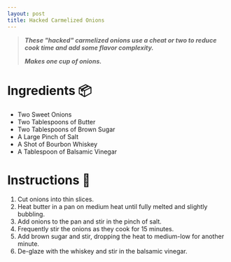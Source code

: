 ```yaml
---
layout: post
title: Hacked Carmelized Onions
---
```


> ***These "hacked" carmelized onions use a cheat or two to reduce cook time and add some flavor complexity.***
>
> ***Makes one cup of onions.***

# Ingredients 📦
* Two Sweet Onions
* Two Tablespoons of Butter
* Two Tablespoons of Brown Sugar
* A Large Pinch of Salt
* A Shot of Bourbon Whiskey
* A Tablespoon of Balsamic Vinegar

# Instructions 🥣
1. Cut onions into thin slices.
2. Heat butter in a pan on medium heat until fully melted and slightly bubbling.
3. Add onions to the pan and stir in the pinch of salt.
4. Frequently stir the onions as they cook for 15 minutes.
5. Add brown sugar and stir, dropping the heat to medium-low for another minute.
6. De-glaze with the whiskey and stir in the balsamic vinegar.
